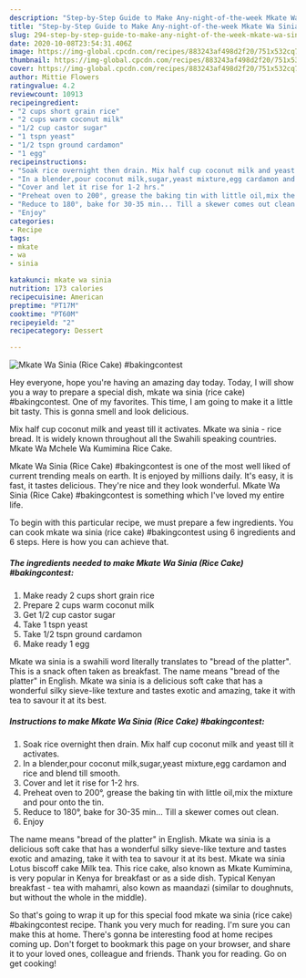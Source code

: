 ```yaml
---
description: "Step-by-Step Guide to Make Any-night-of-the-week Mkate Wa Sinia (Rice Cake) #bakingcontest"
title: "Step-by-Step Guide to Make Any-night-of-the-week Mkate Wa Sinia (Rice Cake) #bakingcontest"
slug: 294-step-by-step-guide-to-make-any-night-of-the-week-mkate-wa-sinia-rice-cake-bakingcontest
date: 2020-10-08T23:54:31.406Z
image: https://img-global.cpcdn.com/recipes/883243af498d2f20/751x532cq70/mkate-wa-sinia-rice-cake-bakingcontest-recipe-main-photo.jpg
thumbnail: https://img-global.cpcdn.com/recipes/883243af498d2f20/751x532cq70/mkate-wa-sinia-rice-cake-bakingcontest-recipe-main-photo.jpg
cover: https://img-global.cpcdn.com/recipes/883243af498d2f20/751x532cq70/mkate-wa-sinia-rice-cake-bakingcontest-recipe-main-photo.jpg
author: Mittie Flowers
ratingvalue: 4.2
reviewcount: 10913
recipeingredient:
- "2 cups short grain rice"
- "2 cups warm coconut milk"
- "1/2 cup castor sugar"
- "1 tspn yeast"
- "1/2 tspn ground cardamon"
- "1 egg"
recipeinstructions:
- "Soak rice overnight then drain. Mix half cup coconut milk and yeast till it activates."
- "In a blender,pour coconut milk,sugar,yeast mixture,egg cardamon and rice and blend till smooth."
- "Cover and let it rise for 1-2 hrs."
- "Preheat oven to 200°, grease the baking tin with little oil,mix the mixture and pour onto the tin."
- "Reduce to 180°, bake for 30-35 min... Till a skewer comes out clean."
- "Enjoy"
categories:
- Recipe
tags:
- mkate
- wa
- sinia

katakunci: mkate wa sinia 
nutrition: 173 calories
recipecuisine: American
preptime: "PT17M"
cooktime: "PT60M"
recipeyield: "2"
recipecategory: Dessert

---
```



![Mkate Wa Sinia (Rice Cake) #bakingcontest](https://img-global.cpcdn.com/recipes/883243af498d2f20/751x532cq70/mkate-wa-sinia-rice-cake-bakingcontest-recipe-main-photo.jpg)

Hey everyone, hope you're having an amazing day today. Today, I will show you a way to prepare a special dish, mkate wa sinia (rice cake) #bakingcontest. One of my favorites. This time, I am going to make it a little bit tasty. This is gonna smell and look delicious.

Mix half cup coconut milk and yeast till it activates. Mkate wa sinia - rice bread. It is widely known throughout all the Swahili speaking countries. Mkate Wa Mchele Wa Kumimina Rice Cake.

Mkate Wa Sinia (Rice Cake) #bakingcontest is one of the most well liked of current trending meals on earth. It is enjoyed by millions daily. It's easy, it is fast, it tastes delicious. They're nice and they look wonderful. Mkate Wa Sinia (Rice Cake) #bakingcontest is something which I've loved my entire life.


To begin with this particular recipe, we must prepare a few ingredients. You can cook mkate wa sinia (rice cake) #bakingcontest using 6 ingredients and 6 steps. Here is how you can achieve that.

<!--inarticleads1-->

##### The ingredients needed to make Mkate Wa Sinia (Rice Cake) #bakingcontest:

1. Make ready 2 cups short grain rice
1. Prepare 2 cups warm coconut milk
1. Get 1/2 cup castor sugar
1. Take 1 tspn yeast
1. Take 1/2 tspn ground cardamon
1. Make ready 1 egg


Mkate wa sinia is a swahili word literally translates to &#34;bread of the platter&#34;. This is a snack often taken as breakfast. The name means &#34;bread of the platter&#34; in English. Mkate wa sinia is a delicious soft cake that has a wonderful silky sieve-like texture and tastes exotic and amazing, take it with tea to savour it at its best. 

<!--inarticleads2-->

##### Instructions to make Mkate Wa Sinia (Rice Cake) #bakingcontest:

1. Soak rice overnight then drain. Mix half cup coconut milk and yeast till it activates.
1. In a blender,pour coconut milk,sugar,yeast mixture,egg cardamon and rice and blend till smooth.
1. Cover and let it rise for 1-2 hrs.
1. Preheat oven to 200°, grease the baking tin with little oil,mix the mixture and pour onto the tin.
1. Reduce to 180°, bake for 30-35 min... Till a skewer comes out clean.
1. Enjoy


The name means &#34;bread of the platter&#34; in English. Mkate wa sinia is a delicious soft cake that has a wonderful silky sieve-like texture and tastes exotic and amazing, take it with tea to savour it at its best. Mkate wa sinia Lotus biscoff cake Milk tea. This rice cake, also known as Mkate Kumimina, is very popular in Kenya for breakfast or as a side dish. Typical Kenyan breakfast - tea with mahamri, also kown as maandazi (similar to doughnuts, but without the whole in the middle). 

So that's going to wrap it up for this special food mkate wa sinia (rice cake) #bakingcontest recipe. Thank you very much for reading. I'm sure you can make this at home. There's gonna be interesting food at home recipes coming up. Don't forget to bookmark this page on your browser, and share it to your loved ones, colleague and friends. Thank you for reading. Go on get cooking!
